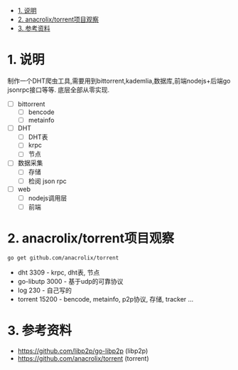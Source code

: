 <!-- TOC -->

- [1. 说明](#1-说明)
- [2. anacrolix/torrent项目观察](#2-anacrolixtorrent项目观察)
- [3. 参考资料](#3-参考资料)

<!-- /TOC -->

<a id="markdown-1-说明" name="1-说明"></a>
# 1. 说明

制作一个DHT爬虫工具,需要用到bittorrent,kademlia,数据库,前端nodejs+后端go jsonrpc接口等等. 底层全部从零实现.

- [ ] bittorrent
    - [ ] bencode
    - [ ] metainfo
- [ ] DHT
    - [ ] DHT表
    - [ ] krpc
    - [ ] 节点
- [ ] 数据采集
    - [ ] 存储
    - [ ] 检阅 json rpc
- [ ] web
    - [ ] nodejs调用层
    - [ ] 前端

<a id="markdown-2-anacrolixtorrent项目观察" name="2-anacrolixtorrent项目观察"></a>
# 2. anacrolix/torrent项目观察

```bash
go get github.com/anacrolix/torrent
```

* dht 3309 - krpc, dht表, 节点 
* go-libutp 3000 - 基于udp的可靠协议
* log 230 - 自己写的
* torrent 15200 - bencode, metainfo, p2p协议, 存储, tracker ...

<a id="markdown-3-参考资料" name="3-参考资料"></a>
# 3. 参考资料

* https://github.com/libp2p/go-libp2p (libp2p)
* https://github.com/anacrolix/torrent (torrent)
